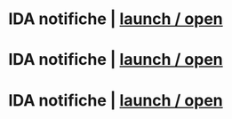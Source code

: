 # IDA notifiche | [launch / open](http://ccristiano22/ida-inclusive-digital-assistant/prototipi/IDAnotifiche)

# IDA notifiche | [launch / open](http://ida-inclusive-digital-assistant/prototipi/IDAnotifiche)

# IDA notifiche | [launch / open](http://prototipi/IDAnotifiche)
